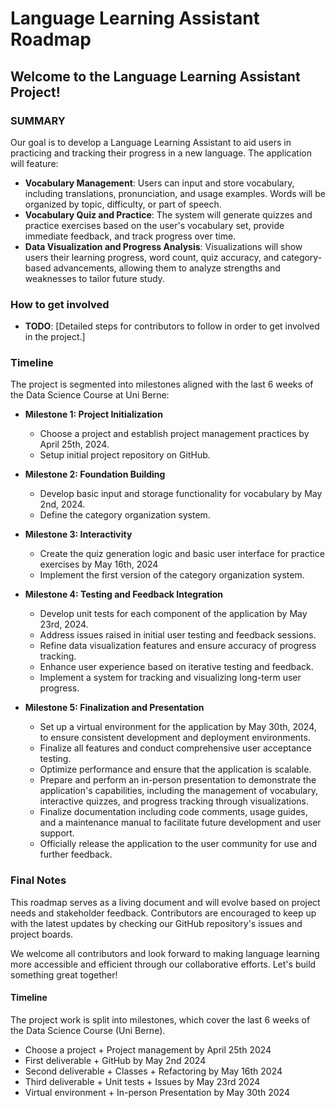 # Language Learning Assistant Roadmap

## Welcome to the Language Learning Assistant Project!

### SUMMARY
Our goal is to develop a Language Learning Assistant to aid users in practicing and tracking their progress in a new language. The application will feature:

- **Vocabulary Management**: Users can input and store vocabulary, including translations, pronunciation, and usage examples. Words will be organized by topic, difficulty, or part of speech.
- **Vocabulary Quiz and Practice**: The system will generate quizzes and practice exercises based on the user's vocabulary set, provide immediate feedback, and track progress over time.
- **Data Visualization and Progress Analysis**: Visualizations will show users their learning progress, word count, quiz accuracy, and category-based advancements, allowing them to analyze strengths and weaknesses to tailor future study.

### How to get involved
- **TODO**: [Detailed steps for contributors to follow in order to get involved in the project.]

### Timeline
The project is segmented into milestones aligned with the last 6 weeks of the Data Science Course at Uni Berne:

- **Milestone 1: Project Initialization**
  - Choose a project and establish project management practices by April 25th, 2024.
  - Setup initial project repository on GitHub.

- **Milestone 2: Foundation Building**
  - Develop basic input and storage functionality for vocabulary by May 2nd, 2024.
  - Define the category organization system.

- **Milestone 3: Interactivity**
  - Create the quiz generation logic and basic user interface for practice exercises by May 16th, 2024
  - Implement the first version of the category organization system.
  
- **Milestone 4: Testing and Feedback Integration**
  - Develop unit tests for each component of the application by May 23rd, 2024.
  - Address issues raised in initial user testing and feedback sessions.
  - Refine data visualization features and ensure accuracy of progress tracking.
  - Enhance user experience based on iterative testing and feedback.
  - Implement a system for tracking and visualizing long-term user progress.

- **Milestone 5: Finalization and Presentation**
  - Set up a virtual environment for the application by May 30th, 2024, to ensure consistent development and deployment environments.
  - Finalize all features and conduct comprehensive user acceptance testing.
  - Optimize performance and ensure that the application is scalable.
  - Prepare and perform an in-person presentation to demonstrate the application's capabilities, including the management of vocabulary, interactive quizzes, and progress tracking through visualizations.
  - Finalize documentation including code comments, usage guides, and a maintenance manual to facilitate future development and user support.
  - Officially release the application to the user community for use and further feedback.

### Final Notes
This roadmap serves as a living document and will evolve based on project needs and stakeholder feedback. Contributors are encouraged to keep up with the latest updates by checking our GitHub repository's issues and project boards.

We welcome all contributors and look forward to making language learning more accessible and efficient through our collaborative efforts. Let's build something great together!

#### Timeline
The project work is split into milestones, which cover the last 6 weeks of the Data Science Course (Uni Berne).
- Choose a project + Project management by April 25th 2024
- First deliverable + GitHub by May 2nd 2024
- Second deliverable + Classes + Refactoring by May 16th 2024
- Third deliverable + Unit tests + Issues by May 23rd 2024
- Virtual environment + In-person Presentation by May 30th 2024
